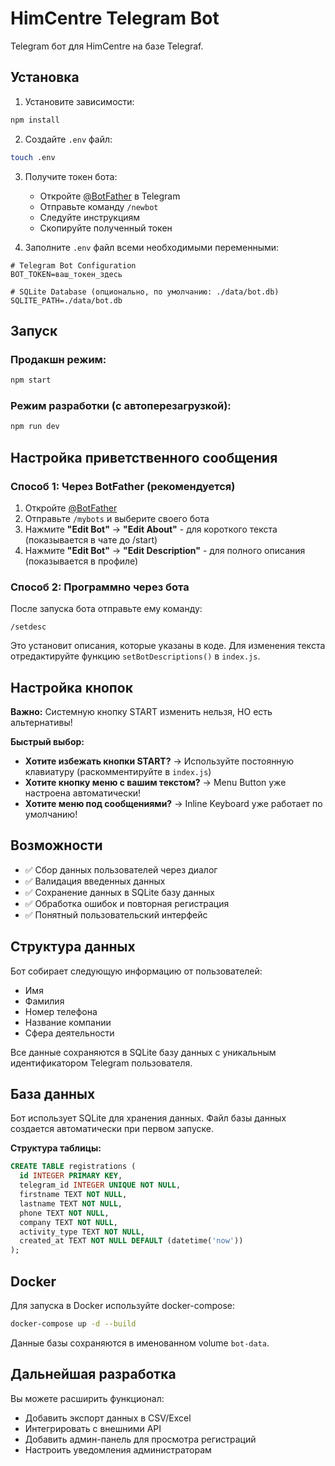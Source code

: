 # HimCentre Telegram Bot

Telegram бот для HimCentre на базе Telegraf.

## Установка

1. Установите зависимости:
```bash
npm install
```

2. Создайте `.env` файл:
```bash
touch .env
```

3. Получите токен бота:
   - Откройте [@BotFather](https://t.me/BotFather) в Telegram
   - Отправьте команду `/newbot`
   - Следуйте инструкциям
   - Скопируйте полученный токен

4. Заполните `.env` файл всеми необходимыми переменными:
```env
# Telegram Bot Configuration
BOT_TOKEN=ваш_токен_здесь

# SQLite Database (опционально, по умолчанию: ./data/bot.db)
SQLITE_PATH=./data/bot.db
```

## Запуск

### Продакшн режим:
```bash
npm start
```

### Режим разработки (с автоперезагрузкой):
```bash
npm run dev
```

## Настройка приветственного сообщения

### Способ 1: Через BotFather (рекомендуется)

1. Откройте [@BotFather](https://t.me/BotFather)
2. Отправьте `/mybots` и выберите своего бота
3. Нажмите **"Edit Bot"** → **"Edit About"** - для короткого текста (показывается в чате до /start)
4. Нажмите **"Edit Bot"** → **"Edit Description"** - для полного описания (показывается в профиле)

### Способ 2: Программно через бота

После запуска бота отправьте ему команду:
```
/setdesc
```

Это установит описания, которые указаны в коде. Для изменения текста отредактируйте функцию `setBotDescriptions()` в `index.js`.

## Настройка кнопок

**Важно:** Системную кнопку START изменить нельзя, НО есть альтернативы!

**Быстрый выбор:**
- **Хотите избежать кнопки START?** → Используйте постоянную клавиатуру (раскомментируйте в `index.js`)
- **Хотите кнопку меню с вашим текстом?** → Menu Button уже настроена автоматически!
- **Хотите меню под сообщениями?** → Inline Keyboard уже работает по умолчанию!

## Возможности

- ✅ Сбор данных пользователей через диалог
- ✅ Валидация введенных данных
- ✅ Сохранение данных в SQLite базу данных
- ✅ Обработка ошибок и повторная регистрация
- ✅ Понятный пользовательский интерфейс

## Структура данных

Бот собирает следующую информацию от пользователей:
- Имя
- Фамилия
- Номер телефона
- Название компании
- Сфера деятельности

Все данные сохраняются в SQLite базу данных с уникальным идентификатором Telegram пользователя.

## База данных

Бот использует SQLite для хранения данных. Файл базы данных создается автоматически при первом запуске.

**Структура таблицы:**
```sql
CREATE TABLE registrations (
  id INTEGER PRIMARY KEY,
  telegram_id INTEGER UNIQUE NOT NULL,
  firstname TEXT NOT NULL,
  lastname TEXT NOT NULL,
  phone TEXT NOT NULL,
  company TEXT NOT NULL,
  activity_type TEXT NOT NULL,
  created_at TEXT NOT NULL DEFAULT (datetime('now'))
);
```

## Docker

Для запуска в Docker используйте docker-compose:
```bash
docker-compose up -d --build
```

Данные базы сохраняются в именованном volume `bot-data`.

## Дальнейшая разработка

Вы можете расширить функционал:
- Добавить экспорт данных в CSV/Excel
- Интегрировать с внешними API
- Добавить админ-панель для просмотра регистраций
- Настроить уведомления администраторам

